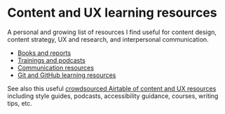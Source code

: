# Content and UX learning resources

A personal and growing list of resources I find useful for content design, content strategy, UX and research, and interpersonal communication.

- [Books and reports](/books.md)
- [Trainings and podcasts](/training.md)
- [Communication resources](/communication.md)
- [Git and GitHub learning resources](/git-github.md)

See also this useful [crowdsourced Airtable of content and UX resources](https://airtable.com/shrTmPMOH5e6zU3mD/tblzFbGo4oPNxcOWG) including style guides, podcasts, accessibility guidance, courses, writing tips, etc.
